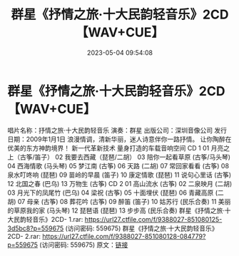 ﻿---
title: 群星《抒情之旅·十大民韵轻音乐》2CD【WAV+CUE】
date: 2023-05-04 09:54:08
categories: 古典音乐、新世纪、纯音雅乐
tags: 纯音雅乐
---
# 群星《抒情之旅·十大民韵轻音乐》2CD【WAV+CUE】

唱片名称：抒情之旅·十大民韵轻音乐
演奏：群星
出版公司：深圳音像公司
发行日期：2009年1月1日
浪漫情调，清新华丽，迷人诗意伴你一路抒情。
让你陶醉在优美的东方神韵境界！
新一代革新技术 量身打造的车载音响空间
CD 1
01 月亮之上（古筝/笛子）
02 我要去西藏（琵琶/二胡）
03 陪你一起看草原 (古筝/马头琴)
04 西海情歌 (马头琴)
05 梦江南 (古筝)
06 天路 (二胡)
07 常回家看看 (古筝)
08 泉水叮咚响 (琵琶)
09 苗岭的早晨 (笛子)
10 康定情歌 (琵琶)
11 说句心里话 (古筝)
12 北国之春 (巴乌)
13 万物生 (古筝)
CD 2
01 高山流水 (古筝)
02 二泉映月 (二胡)
03 月光下的凤尾竹 (巴乌)
04 梁祝 (古筝)
05 十面埋伏 (琵琶)
06 青藏高原 (二胡)
07 母亲 (古筝)
08 葬花吟 (古筝)
09 醉笛 (笛子)
10 姑苏行 (民乐合奏)
11 美丽的草原我的家 (马头琴)
12 琵琶语 (琵琶)
13 步步高 (民乐合奏)
群星《抒情之旅·十大民韵轻音乐》2CD- 1.rar: https://url27.ctfile.com/f/9388027-851080125-3d5bc8?p=559675
(访问密码: 559675)
群星《抒情之旅·十大民韵轻音乐》2CD- 2.rar: https://url27.ctfile.com/f/9388027-851080128-084779?p=559675
(访问密码: 559675)
原文：[链接](https://blog.sina.com.cn/s/blog_1647c7e76010311qg.html)